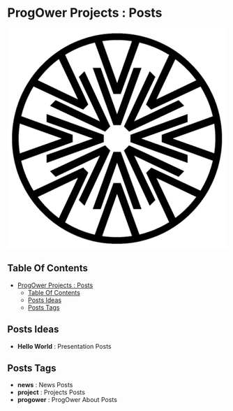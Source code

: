 # ProgOwer Projects : Posts

![Icon](../icon.png)

## Table Of Contents

- [ProgOwer Projects : Posts](#progower-projects--posts)
  - [Table Of Contents](#table-of-contents)
  - [Posts Ideas](#posts-ideas)
  - [Posts Tags](#posts-tags)

## Posts Ideas

- **Hello World** : Presentation Posts

## Posts Tags

- **news** : News Posts
- **project** : Projects Posts
- **progower** : ProgOwer About Posts
